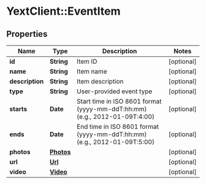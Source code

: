# YextClient::EventItem

## Properties
Name | Type | Description | Notes
------------ | ------------- | ------------- | -------------
**id** | **String** | Item ID | [optional] 
**name** | **String** | Item name | [optional] 
**description** | **String** | Item description | [optional] 
**type** | **String** | User-provided event type | [optional] 
**starts** | **Date** | Start time in ISO 8601 format (yyyy-mm-ddT:hh:mm) (e.g., 2012-01-09T:4:00) | [optional] 
**ends** | **Date** | End time in ISO 8601 format (yyyy-mm-ddT:hh:mm) (e.g., 2012-01-09T:5:00) | [optional] 
**photos** | [**Photos**](Photos.md) |  | [optional] 
**url** | [**Url**](Url.md) |  | [optional] 
**video** | [**Video**](Video.md) |  | [optional] 



